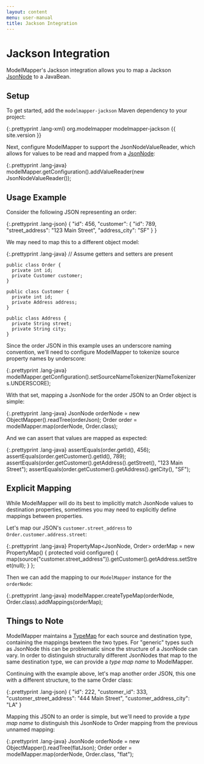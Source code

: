 ```yaml
---
layout: content
menu: user-manual
title: Jackson Integration
---
```


# Jackson Integration

ModelMapper's Jackson integration allows you to map a Jackson [JsonNode](http://jackson.codehaus.org/1.9.4/javadoc/org/codehaus/jackson/JsonNode.html) to a JavaBean.

## Setup

To get started, add the `modelmapper-jackson` Maven dependency to your project:

{:.prettyprint .lang-xml}
	<dependency>
	  <groupId>org.modelmapper</groupId>
	  <artifactId>modelmapper-jackson</artifactId>
	  <version>{{ site.version }}</version>
	</dependency>
	
Next, configure ModelMapper to support the JsonNodeValueReader, which allows for values to be read and mapped from a [JsonNode](http://jackson.codehaus.org/1.9.4/javadoc/org/codehaus/jackson/JsonNode.html):

{:.prettyprint .lang-java}
    modelMapper.getConfiguration().addValueReader(new JsonNodeValueReader());
	
## Usage Example

Consider the following JSON representing an order:

{:.prettyprint .lang-json}
    {
      "id": 456,
      "customer": {
        "id": 789,
        "street_address": "123 Main Street", 
        "address_city": "SF"
      }
    }

We may need to map this to a different object model:

{:.prettyprint .lang-java}
	// Assume getters and setters are present

    public class Order {
      private int id;
      private Customer customer;
    }

    public class Customer {
      private int id;        
	  private Address address;
    }

    public class Address {
      private String street;
	  private String city;
    }

Since the order JSON in this example uses an underscore naming convention, we'll need to configure ModelMapper to tokenize source property names by underscore:

{:.prettyprint .lang-java}
    modelMapper.getConfiguration().setSourceNameTokenizer(NameTokenizers.UNDERSCORE);

With that set, mapping a JsonNode for the order JSON to an Order object is simple:

{:.prettyprint .lang-java}
    JsonNode orderNode = new ObjectMapper().readTree(orderJson);
	Order order = modelMapper.map(orderNode, Order.class);
	
And we can assert that values are mapped as expected:

{:.prettyprint .lang-java}
    assertEquals(order.getId(), 456);
    assertEquals(order.getCustomer().getId(), 789);
    assertEquals(order.getCustomer().getAddress().getStreet(), "123 Main Street");
    assertEquals(order.getCustomer().getAddress().getCity(), "SF");
    
## Explicit Mapping

While ModelMapper will do its best to implicitly match JsonNode values to destination properties, sometimes you may need to explicitly define mappings between properties.

Let's map our JSON's `customer.street_address` to `Order.customer.address.street`:

{:.prettyprint .lang-java}
    PropertyMap<JsonNode, Order> orderMap = new PropertyMap<JsonNode Order>() {
      protected void configure() {
        map(source("customer.street_address")).getCustomer().getAddress.setStreet(null);
      }
    };

Then we can add the mapping to our `ModelMapper` instance for the `orderNode`:

{:.prettyprint .lang-java}
	modelMapper.createTypeMap(orderNode, Order.class).addMappings(orderMap);
    
## Things to Note

ModelMapper maintains a [TypeMap](http://modelmapper.org/javadoc/org/modelmapper/TypeMap.html) for each source and destination type, containing the mappings bewteen the two types. For "generic" types such as JsonNode this can be problematic since the structure of a JsonNode can vary. In order to distinguish structurally different JsonNodes that map to the same destination type, we can provide a _type map name_ to ModelMapper.

Continuing with the example above, let's map another order JSON, this one with a different structure, to the same Order class:

{:.prettyprint .lang-json}
    {
      "id": 222,
      "customer_id": 333,
      "customer_street_address": "444 Main Street",
      "customer_address_city": "LA"
    }
    
Mapping this JSON to an order is simple, but we'll need to provide a _type map name_ to distinguish this JsonNode to Order mapping from the previous unnamed mapping:

{:.prettyprint .lang-java}
    JsonNode orderNode = new ObjectMapper().readTree(flatJson);
	Order order = modelMapper.map(orderNode, Order.class, "flat");